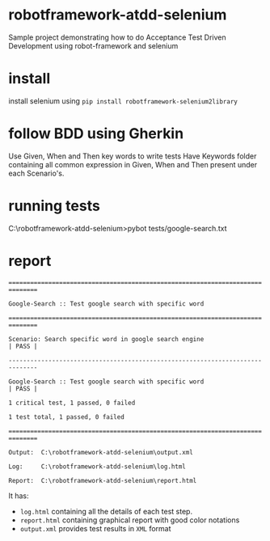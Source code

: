 # robotframework-atdd-selenium
Sample project demonstrating how to do Acceptance Test Driven Development using robot-framework and selenium

# install
install selenium using `pip install robotframework-selenium2library`

# follow BDD using Gherkin
Use Given, When and Then key words to write tests
Have Keywords folder containing all common expression in Given, When and Then present under each Scenario's.

# running tests
C:\robotframework-atdd-selenium>pybot tests/google-search.txt

# report
`==============================================================================`

`Google-Search :: Test google search with specific word`

`==============================================================================`

`Scenario: Search specific word in google search engine                | PASS |`

`------------------------------------------------------------------------------`

`Google-Search :: Test google search with specific word                | PASS |`

`1 critical test, 1 passed, 0 failed`

`1 test total, 1 passed, 0 failed`

`==============================================================================`

`Output:  C:\robotframework-atdd-selenium\output.xml`

`Log:     C:\robotframework-atdd-selenium\log.html`

`Report:  C:\robotframework-atdd-selenium\report.html`

It has:
* `log.html` containing all the details of each test step.
* `report.html` containing graphical report with good color notations
* `output.xml` provides test results in `XML` format